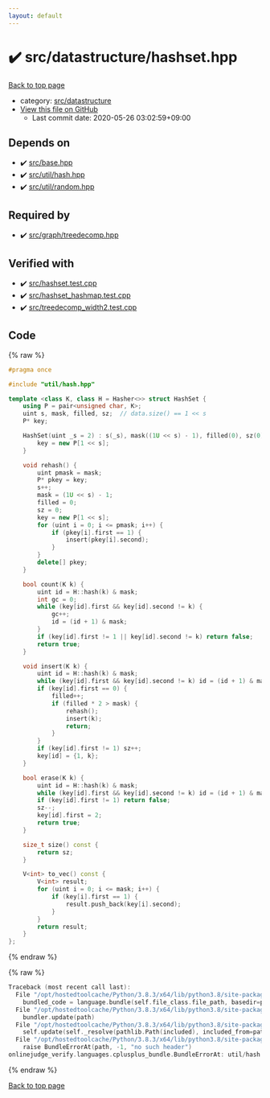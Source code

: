 ```yaml
---
layout: default
---
```


<!-- mathjax config similar to math.stackexchange -->
<script type="text/javascript" async
  src="https://cdnjs.cloudflare.com/ajax/libs/mathjax/2.7.5/MathJax.js?config=TeX-MML-AM_CHTML">
</script>
<script type="text/x-mathjax-config">
  MathJax.Hub.Config({
    TeX: { equationNumbers: { autoNumber: "AMS" }},
    tex2jax: {
      inlineMath: [ ['$','$'] ],
      processEscapes: true
    },
    "HTML-CSS": { matchFontHeight: false },
    displayAlign: "left",
    displayIndent: "2em"
  });
</script>

<script type="text/javascript" src="https://cdnjs.cloudflare.com/ajax/libs/jquery/3.4.1/jquery.min.js"></script>
<script src="https://cdn.jsdelivr.net/npm/jquery-balloon-js@1.1.2/jquery.balloon.min.js" integrity="sha256-ZEYs9VrgAeNuPvs15E39OsyOJaIkXEEt10fzxJ20+2I=" crossorigin="anonymous"></script>
<script type="text/javascript" src="../../../assets/js/copy-button.js"></script>
<link rel="stylesheet" href="../../../assets/css/copy-button.css" />


# :heavy_check_mark: src/datastructure/hashset.hpp

<a href="../../../index.html">Back to top page</a>

* category: <a href="../../../index.html#057cdb199a48f765d2786c323ec11d3a">src/datastructure</a>
* <a href="{{ site.github.repository_url }}/blob/master/src/datastructure/hashset.hpp">View this file on GitHub</a>
    - Last commit date: 2020-05-26 03:02:59+09:00




## Depends on

* :heavy_check_mark: <a href="../base.hpp.html">src/base.hpp</a>
* :heavy_check_mark: <a href="../util/hash.hpp.html">src/util/hash.hpp</a>
* :heavy_check_mark: <a href="../util/random.hpp.html">src/util/random.hpp</a>


## Required by

* :heavy_check_mark: <a href="../graph/treedecomp.hpp.html">src/graph/treedecomp.hpp</a>


## Verified with

* :heavy_check_mark: <a href="../../../verify/src/hashset.test.cpp.html">src/hashset.test.cpp</a>
* :heavy_check_mark: <a href="../../../verify/src/hashset_hashmap.test.cpp.html">src/hashset_hashmap.test.cpp</a>
* :heavy_check_mark: <a href="../../../verify/src/treedecomp_width2.test.cpp.html">src/treedecomp_width2.test.cpp</a>


## Code

<a id="unbundled"></a>
{% raw %}
```cpp
#pragma once

#include "util/hash.hpp"

template <class K, class H = Hasher<>> struct HashSet {
    using P = pair<unsigned char, K>;
    uint s, mask, filled, sz;  // data.size() == 1 << s
    P* key;

    HashSet(uint _s = 2) : s(_s), mask((1U << s) - 1), filled(0), sz(0) {
        key = new P[1 << s];
    }

    void rehash() {
        uint pmask = mask;
        P* pkey = key;
        s++;
        mask = (1U << s) - 1;
        filled = 0;
        sz = 0;
        key = new P[1 << s];
        for (uint i = 0; i <= pmask; i++) {
            if (pkey[i].first == 1) {
                insert(pkey[i].second);
            }
        }
        delete[] pkey;
    }

    bool count(K k) {
        uint id = H::hash(k) & mask;
        int gc = 0;
        while (key[id].first && key[id].second != k) {
            gc++;
            id = (id + 1) & mask;
        }
        if (key[id].first != 1 || key[id].second != k) return false;
        return true;
    }

    void insert(K k) {
        uint id = H::hash(k) & mask;
        while (key[id].first && key[id].second != k) id = (id + 1) & mask;
        if (key[id].first == 0) {
            filled++;
            if (filled * 2 > mask) {
                rehash();
                insert(k);
                return;
            }
        }
        if (key[id].first != 1) sz++;
        key[id] = {1, k};
    }

    bool erase(K k) {
        uint id = H::hash(k) & mask;
        while (key[id].first && key[id].second != k) id = (id + 1) & mask;
        if (key[id].first != 1) return false;
        sz--;
        key[id].first = 2;
        return true;
    }

    size_t size() const {
        return sz;
    }

    V<int> to_vec() const {
        V<int> result;
        for (uint i = 0; i <= mask; i++) {
            if (key[i].first == 1) {
                result.push_back(key[i].second);
            }
        }
        return result;
    }
};

```
{% endraw %}

<a id="bundled"></a>
{% raw %}
```cpp
Traceback (most recent call last):
  File "/opt/hostedtoolcache/Python/3.8.3/x64/lib/python3.8/site-packages/onlinejudge_verify/docs.py", line 349, in write_contents
    bundled_code = language.bundle(self.file_class.file_path, basedir=pathlib.Path.cwd())
  File "/opt/hostedtoolcache/Python/3.8.3/x64/lib/python3.8/site-packages/onlinejudge_verify/languages/cplusplus.py", line 185, in bundle
    bundler.update(path)
  File "/opt/hostedtoolcache/Python/3.8.3/x64/lib/python3.8/site-packages/onlinejudge_verify/languages/cplusplus_bundle.py", line 307, in update
    self.update(self._resolve(pathlib.Path(included), included_from=path))
  File "/opt/hostedtoolcache/Python/3.8.3/x64/lib/python3.8/site-packages/onlinejudge_verify/languages/cplusplus_bundle.py", line 187, in _resolve
    raise BundleErrorAt(path, -1, "no such header")
onlinejudge_verify.languages.cplusplus_bundle.BundleErrorAt: util/hash.hpp: line -1: no such header

```
{% endraw %}

<a href="../../../index.html">Back to top page</a>


